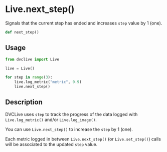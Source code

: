 # Live.next_step()

Signals that the current step has ended and increases `step` value by 1 (one).

```py
def next_step()
```

## Usage

```py
from dvclive import Live

live = Live()

for step in range(3):
    live.log_metric("metric", 0.9)
    live.next_step()
```

## Description

DVCLive uses `step` to track the progress of the data logged with
`Live.log_metric()` and/or `Live.log_image()`.

You can use `Live.next_step()` to increase the `step` by 1 (one).

Each metric logged in between `Live.next_step()` (or `Live.set_step()`) calls
will be associated to the updated `step` value.
